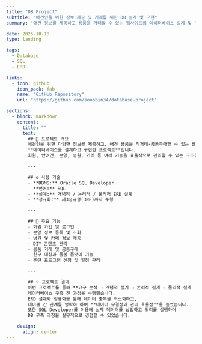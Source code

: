 ```yaml
---
title: "DB Project"
subtitle: "애견인을 위한 정보 제공 및 거래를 위한 DB 설계 및 구현"
summary: "애견 정보를 제공하고 용품을 거래할 수 있는 웹사이트의 데이터베이스 설계 및 구현"

date: 2025-10-10
type: landing

tags:
  - Database
  - SQL
  - ERD

links:
  - icon: github
    icon_pack: fab
    name: "GitHub Repository"
    url: "https://github.com/sooobin34/database-project"

sections:
  - block: markdown
    content:
      title: ""
      text: |
        ## 📘 프로젝트 개요  
        애견인을 위한 다양한 정보를 제공하고, 애견 용품을 직거래·공동구매할 수 있는 웹사이트를 위한  
        **데이터베이스를 설계하고 구현한 프로젝트**입니다.  
        회원, 반려견, 분양, 병원, 거래 등 여러 기능을 효율적으로 관리할 수 있는 구조를 구축했습니다.  

        ---

        ## ⚙️ 사용 기술  
        - **DBMS:** Oracle SQL Developer  
        - **언어:** SQL  
        - **설계:** 개념적 / 논리적 / 물리적 ERD 설계  
        - **정규화:** 제3정규형(3NF)까지 수행  

        ---

        ## 🧠 주요 기능  
        - 회원 가입 및 로그인  
        - 분양 정보 등록 및 조회  
        - 병원 및 카페 정보 제공  
        - DIY 콘텐츠 관리  
        - 용품 거래 및 공동구매  
        - 친구 매칭과 돌봄 품앗이 기능  
        - 훈련 프로그램 신청 및 일정 관리  

        ---

        ## 💡 프로젝트 결과  
        이번 프로젝트를 통해 **요구 분석 → 개념적 설계 → 논리적 설계 → 물리적 설계 → 구현**의  
        데이터베이스 구축 전 과정을 수행했습니다.  
        ERD 설계와 정규화를 통해 데이터 중복을 최소화하고,  
        테이블 간 관계를 명확히 하여 **데이터 무결성과 관리 효율성**을 높였습니다.  
        또한 SQL Developer를 이용해 실제 데이터를 삽입하고 쿼리를 실행하며  
        DB 구축 과정을 실무적으로 경험할 수 있었습니다.  

    design:
      align: center
---
```

